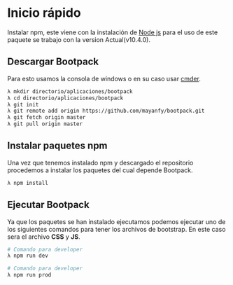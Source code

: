 # Inicio rápido

Instalar npm, este viene con la instalación de [Node js](https://nodejs.org/es/) para el uso de este paquete se trabajo con la version Actual(v10.4.0).

## Descargar Bootpack

Para esto usamos la consola de windows o en su caso usar [cmder](http://cmder.net/).

```bash
λ mkdir directorio/aplicaciones/bootpack
λ cd directorio/aplicaciones/bootpack
λ git init
λ git remote add origin https://github.com/mayanfy/bootpack.git
λ git fetch origin master
λ git pull origin master
```

## Instalar paquetes npm

Una vez que tenemos instalado npm y descargado el repositorio procedemos a instalar los paquetes del cual depende Bootpack. 

``` bash
λ npm install
```

## Ejecutar Bootpack

Ya que los paquetes se han instalado ejecutamos podemos ejecutar uno de los siguientes comandos para tener los archivos de bootstrap. En este caso sera el archivo **CSS** y **JS**.

```bash
# Comando para developer
λ npm run dev

# Comando para developer
λ npm run prod
```